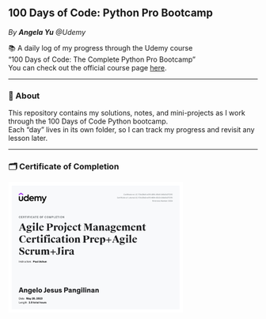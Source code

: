 ## 100 Days of Code: Python Pro Bootcamp
*By* ***Angela Yu*** *@Udemy*

📚  A daily log of my progress through the Udemy course  
“100 Days of Code: The Complete Python Pro Bootcamp”  
You can check out the official course page [here](https://www.udemy.com/course/100-days-of-code).

---

### 🚀 About

This repository contains my solutions, notes, and mini-projects as I work through the 100 Days of Code Python bootcamp.  
Each “day” lives in its own folder, so I can track my progress and revisit any lesson later.

---

### 🗂️ Certificate of Completion

<img src="img.png" width="70%">